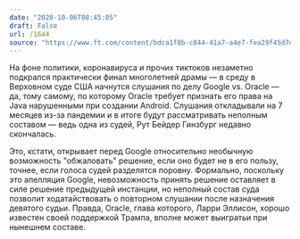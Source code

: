 ```yaml
---
date: "2020-10-06T08:45:05"
draft: False
url: /1644
source: "https://www.ft.com/content/bdca1f8b-c844-41a7-a4e7-fea29f45d7d6"
---
```


На фоне политики, коронавируса и прочих тиктоков незаметно подкрался практически финал многолетней драмы — в среду в Верховном суде США начнутся слушания по делу Google vs. Oracle — да, тому самому, по которому Oracle требует признать его права на Java нарушенными при создании Android. Слушания откладывали на 7 месяцев из-за пандемии и в итоге будут рассматривать неполным составом — ведь одна из судей, Рут Бейдер Гинзбург недавно скончалась.

Это, кстати, открывает перед Google относительно необычную возможность "обжаловать" решение, если оно будет не в его пользу, точнее, если голоса судей разделятся поровну. Формально, поскольку это апелляция Google, невозможность принять решение оставляет в силе решение предыдущей инстанции, но неполный состав суда позволит ходатайствовать о повторном слушании после назначения девятого судьи. Правда, Oracle, глава которого, Ларри Эллисон, хорошо известен своей поддержкой Трампа, вполне может выигратьи при нынешнем составе.
